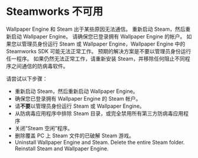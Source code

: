 # Steamworks 不可用

Wallpaper Engine 和 Steam 出于某些原因无法通信。 重新启动 Steam，然后重新启动 Wallpaper Engine。 请确保您已登录拥有 Wallpaper Engine 的帐户。 如果您以管理员身份运行 Steam 或 Wallpaper Engine，Wallpaper Engine 中的 Steamworks SDK 可能无法正常工作。 预期的解决方案是不要以管理员身份运行任一程序。 如果仍然无法正常工作，请重新安装 Steam，并移除任何阻止不同程序之间通信的防病毒软件。

请尝试以下步骤：

* 重新启动 Steam，然后重新启动 Wallpaper Engine。
* 确保您已登录拥有 Wallpaper Engine 的 Steam 帐户。
* 请**不要**以管理员身份运行 Steam 或 Wallpaper Engine。
* 从防病毒应用程序中排除 Steam 目录，或完全禁用所有第三方防病毒应用程序
* 关闭“Steam 空闲”程序。
* 删除覆盖 PC 上 Steam 文件的已破解 Steam 游戏。
* Uninstall Wallpaper Engine and Steam. Delete the entire Steam folder. Reinstall Steam and Wallpaper Engine.
